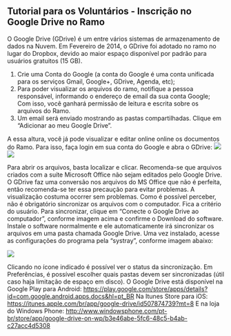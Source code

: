 ## Tutorial para os Voluntários - Inscrição no Google Drive no Ramo

O Google Drive (GDrive) é um entre vários sistemas de armazenamento de dados na Nuvem. Em Fevereiro de 2014, o GDrive foi adotado no ramo no lugar do Dropbox, devido ao maior espaço disponível por padrão para usuários gratuitos (15 GB).


1.	Crie uma Conta do Google (a conta do Google é uma conta unificada para os serviços Gmail, Google+, GDrive, Agenda, etc);
2.	Para poder visualizar os arquivos do ramo, notifique a pessoa responsável, informando o endereço de email da sua conta Google; Com isso, você ganhará permissão de leitura e escrita sobre os arquivos do Ramo.
3.	Um email será enviado mostrando as pastas compartilhadas. Clique em “Adicionar ao meu Google Drive”.

A essa altura, você já pode visualizar e editar online online os documentos do Ramo. Para isso, faça login em sua conta do Google e abra o GDrive:
![](http://https://github.com/SB-UnB/Tutoriais/blob/master/Google%20Drive/imagens/gdrive_01.png)
![](http://https://github.com/SB-UnB/Tutoriais/blob/master/Google%20Drive/imagens/gdrive_02.png)

Para abrir os arquivos, basta localizar e clicar. Recomenda-se que arquivos criados com a suíte Microsoft Office não sejam editados pelo Google Drive. O GDrive faz uma conversão nos arquivos do MS Office que não é perfeita, então recomenda-se ter essa precaução para evitar problemas. A visualização costuma ocorrer sem problemas.
Como é possível perceber, não é obrigatório sincronizar os arquivos com o computador. Fica a critério do usuário. Para sincronizar, clique em “Conecte o Google Drive ao computador”, conforme imagem acima e confirme o Download do software. Instale o software normalmente e ele automaticamente irá sincronizar os arquivos em uma pasta chamada Google Drive.
Uma vez instalado, acesse as configurações do programa pela “systray”, conforme imagem abaixo:

![](http://https://github.com/SB-UnB/Tutoriais/blob/master/Google%20Drive/imagens/gdrive_03.png)

Clicando no ícone indicado é possível ver o status da sincronização. Em Preferências, é possível escolher quais pastas devem ser sincronizadas (útil caso haja limitação de espaço em disco).
O Google Drive está disponível na Google Play para Android:
https://play.google.com/store/apps/details?id=com.google.android.apps.docs&hl=pt_BR
Na Itunes Store para iOS:
https://itunes.apple.com/br/app/google-drive/id507874739?mt=8
E na loja do Windows Phone:
http://www.windowsphone.com/pt-br/store/app/google-drive-on-wp/b3e46abe-5fc6-48c5-b4ab-c27acc4d5308
